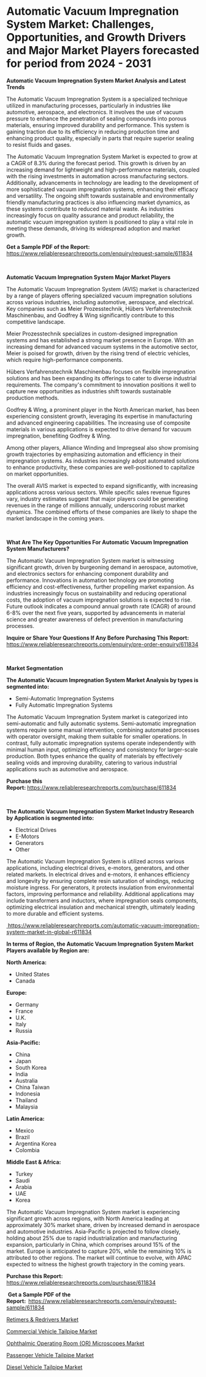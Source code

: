 <p><h1>Automatic Vacuum Impregnation System Market: Challenges, Opportunities, and Growth Drivers and Major Market Players forecasted for period from 2024 - 2031</h1></p><p><strong>Automatic Vacuum Impregnation System Market Analysis and Latest Trends</strong></p>
<p><p>The Automatic Vacuum Impregnation System is a specialized technique utilized in manufacturing processes, particularly in industries like automotive, aerospace, and electronics. It involves the use of vacuum pressure to enhance the penetration of sealing compounds into porous materials, ensuring improved durability and performance. This system is gaining traction due to its efficiency in reducing production time and enhancing product quality, especially in parts that require superior sealing to resist fluids and gases.</p><p>The Automatic Vacuum Impregnation System Market is expected to grow at a CAGR of 8.3% during the forecast period. This growth is driven by an increasing demand for lightweight and high-performance materials, coupled with the rising investments in automation across manufacturing sectors. Additionally, advancements in technology are leading to the development of more sophisticated vacuum impregnation systems, enhancing their efficacy and versatility. The ongoing shift towards sustainable and environmentally friendly manufacturing practices is also influencing market dynamics, as these systems contribute to reduced material waste. As industries increasingly focus on quality assurance and product reliability, the automatic vacuum impregnation system is positioned to play a vital role in meeting these demands, driving its widespread adoption and market growth.</p></p>
<p><strong>Get a Sample PDF of the Report:&nbsp;</strong> <a href="https://www.reliableresearchreports.com/enquiry/request-sample/611834?utm_campaign=9&utm_medium=2&utm_source=Github&utm_content=ia&utm_term=10122024&utm_id=automatic-vacuum-impregnation-system">https://www.reliableresearchreports.com/enquiry/request-sample/611834</a></p>
<p>&nbsp;</p>
<p><strong>Automatic Vacuum Impregnation System Major Market Players</strong></p>
<p><p>The Automatic Vacuum Impregnation System (AVIS) market is characterized by a range of players offering specialized vacuum impregnation solutions across various industries, including automotive, aerospace, and electrical. Key companies such as Meier Prozesstechnik, Hübers Verfahrenstechnik Maschinenbau, and Godfrey & Wing significantly contribute to this competitive landscape.</p><p>Meier Prozesstechnik specializes in custom-designed impregnation systems and has established a strong market presence in Europe. With an increasing demand for advanced vacuum systems in the automotive sector, Meier is poised for growth, driven by the rising trend of electric vehicles, which require high-performance components.</p><p>Hübers Verfahrenstechnik Maschinenbau focuses on flexible impregnation solutions and has been expanding its offerings to cater to diverse industrial requirements. The company's commitment to innovation positions it well to capture new opportunities as industries shift towards sustainable production methods.</p><p>Godfrey & Wing, a prominent player in the North American market, has been experiencing consistent growth, leveraging its expertise in manufacturing and advanced engineering capabilities. The increasing use of composite materials in various applications is expected to drive demand for vacuum impregnation, benefiting Godfrey & Wing.</p><p>Among other players, Alliance Winding and Impregseal also show promising growth trajectories by emphasizing automation and efficiency in their impregnation systems. As industries increasingly adopt automated solutions to enhance productivity, these companies are well-positioned to capitalize on market opportunities.</p><p>The overall AVIS market is expected to expand significantly, with increasing applications across various sectors. While specific sales revenue figures vary, industry estimates suggest that major players could be generating revenues in the range of millions annually, underscoring robust market dynamics. The combined efforts of these companies are likely to shape the market landscape in the coming years.</p></p>
<p>&nbsp;</p>
<p><strong>What Are The Key Opportunities For Automatic Vacuum Impregnation System Manufacturers?</strong></p>
<p><p>The Automatic Vacuum Impregnation System market is witnessing significant growth, driven by burgeoning demand in aerospace, automotive, and electronics sectors for enhancing component durability and performance. Innovations in automation technology are promoting efficiency and cost-effectiveness, further propelling market expansion. As industries increasingly focus on sustainability and reducing operational costs, the adoption of vacuum impregnation solutions is expected to rise. Future outlook indicates a compound annual growth rate (CAGR) of around 6-8% over the next five years, supported by advancements in material science and greater awareness of defect prevention in manufacturing processes.</p></p>
<p><strong>Inquire or Share Your Questions If Any Before Purchasing This Report:</strong> <a href="https://www.reliableresearchreports.com/enquiry/pre-order-enquiry/611834?utm_campaign=9&utm_medium=2&utm_source=Github&utm_content=ia&utm_term=10122024&utm_id=automatic-vacuum-impregnation-system">https://www.reliableresearchreports.com/enquiry/pre-order-enquiry/611834</a></p>
<p>&nbsp;</p>
<p><strong>Market Segmentation</strong></p>
<p><strong>The Automatic Vacuum Impregnation System Market Analysis by types is segmented into:</strong></p>
<p><ul><li>Semi-Automatic Impregnation Systems</li><li>Fully Automatic Impregnation Systems</li></ul></p>
<p><p>The Automatic Vacuum Impregnation System market is categorized into semi-automatic and fully automatic systems. Semi-automatic impregnation systems require some manual intervention, combining automated processes with operator oversight, making them suitable for smaller operations. In contrast, fully automatic impregnation systems operate independently with minimal human input, optimizing efficiency and consistency for larger-scale production. Both types enhance the quality of materials by effectively sealing voids and improving durability, catering to various industrial applications such as automotive and aerospace.</p></p>
<p><strong>Purchase this Report:&nbsp;</strong><a href="https://www.reliableresearchreports.com/purchase/611834?utm_campaign=9&utm_medium=2&utm_source=Github&utm_content=ia&utm_term=10122024&utm_id=automatic-vacuum-impregnation-system">https://www.reliableresearchreports.com/purchase/611834</a></p>
<p>&nbsp;</p>
<p><strong>The Automatic Vacuum Impregnation System Market Industry Research by Application is segmented into:</strong></p>
<p><ul><li>Electrical Drives</li><li>E-Motors</li><li>Generators</li><li>Other</li></ul></p>
<p><p>The Automatic Vacuum Impregnation System is utilized across various applications, including electrical drives, e-motors, generators, and other related markets. In electrical drives and e-motors, it enhances efficiency and longevity by ensuring complete resin saturation of windings, reducing moisture ingress. For generators, it protects insulation from environmental factors, improving performance and reliability. Additional applications may include transformers and inductors, where impregnation seals components, optimizing electrical insulation and mechanical strength, ultimately leading to more durable and efficient systems.</p></p>
<p><a href="https://www.reliableresearchreports.com/automatic-vacuum-impregnation-system-market-in-global-r611834?utm_campaign=9&utm_medium=2&utm_source=Github&utm_content=ia&utm_term=10122024&utm_id=automatic-vacuum-impregnation-system">&nbsp;https://www.reliableresearchreports.com/automatic-vacuum-impregnation-system-market-in-global-r611834</a></p>
<p><strong>In terms of Region, the Automatic Vacuum Impregnation System Market Players available by Region are:</strong></p>
<p>
    <p> <strong> North America: </strong>
        <ul>
            <li>United States</li>
            <li>Canada</li>
        </ul>
        </p> 
    <p> <strong> Europe: </strong>
        <ul>
            <li>Germany</li>
            <li>France</li>
            <li>U.K.</li>
            <li>Italy</li>
            <li>Russia</li>
        </ul>
        </p> 
    <p> <strong> Asia-Pacific: </strong>
        <ul>
            <li>China</li>
            <li>Japan</li>
            <li>South Korea</li>
            <li>India</li>
            <li>Australia</li>
            <li>China Taiwan</li>
            <li>Indonesia</li>
            <li>Thailand</li>
            <li>Malaysia</li>
        </ul>
        </p> 
    <p> <strong> Latin America: </strong>
        <ul>
            <li>Mexico</li>
            <li>Brazil</li>
            <li>Argentina Korea</li>
            <li>Colombia</li>
        </ul>
        </p> 
    <p> <strong> Middle East & Africa: </strong>
        <ul>
            <li>Turkey</li>
            <li>Saudi</li>
            <li>Arabia</li>
            <li>UAE</li>
            <li>Korea</li>
        </ul>
    </p>
    </p>
<p><p>The Automatic Vacuum Impregnation System market is experiencing significant growth across regions, with North America leading at approximately 30% market share, driven by increased demand in aerospace and automotive industries. Asia-Pacific is projected to follow closely, holding about 25% due to rapid industrialization and manufacturing expansion, particularly in China, which comprises around 15% of the market. Europe is anticipated to capture 20%, while the remaining 10% is attributed to other regions. The market will continue to evolve, with APAC expected to witness the highest growth trajectory in the coming years.</p></p>
<p><strong>Purchase this Report: </strong><a href="https://www.reliableresearchreports.com/purchase/611834?utm_campaign=9&utm_medium=2&utm_source=Github&utm_content=ia&utm_term=10122024&utm_id=automatic-vacuum-impregnation-system">https://www.reliableresearchreports.com/purchase/611834</a></p>
<p>&nbsp;<strong>Get a Sample PDF of the Report:&nbsp;&nbsp;</strong><a href="https://www.reliableresearchreports.com/enquiry/request-sample/611834?utm_campaign=9&utm_medium=2&utm_source=Github&utm_content=ia&utm_term=10122024&utm_id=automatic-vacuum-impregnation-system">https://www.reliableresearchreports.com/enquiry/request-sample/611834</a></p>
<p><strong></strong></p>
<p><p><a href="https://github.com/SanjidaMahmud54/Market-Research-Report-List-1/blob/main/retimers-redrivers-market.md?utm_campaign=9&utm_medium=2&utm_source=Github&utm_content=ia&utm_term=10122024&utm_id=automatic-vacuum-impregnation-system">Retimers & Redrivers Market</a></p><p><a href="https://www.linkedin.com/pulse/commercial-vehicle-tailpipe-market-analysis-product-segmentation-sxecf?utm_campaign=9&utm_medium=2&utm_source=Github&utm_content=ia&utm_term=10122024&utm_id=automatic-vacuum-impregnation-system">Commercial Vehicle Tailpipe Market</a></p><p><a href="https://github.com/hgf64gh/Market-Research-Report-List-1/blob/main/ophthalmic-operating-room-or-microscopes-market.md?utm_campaign=9&utm_medium=2&utm_source=Github&utm_content=ia&utm_term=10122024&utm_id=automatic-vacuum-impregnation-system">Ophthalmic Operating Room (OR) Microscopes Market</a></p><p><a href="https://www.linkedin.com/pulse/insightful-passenger-vehicle-tailpipe-market-report-swot-rac4f?utm_campaign=9&utm_medium=2&utm_source=Github&utm_content=ia&utm_term=10122024&utm_id=automatic-vacuum-impregnation-system">Passenger Vehicle Tailpipe Market</a></p><p><a href="https://www.linkedin.com/pulse/impressive-global-diesel-vehicle-tailpipe-market-size-set-soar-vrlgf?utm_campaign=9&utm_medium=2&utm_source=Github&utm_content=ia&utm_term=10122024&utm_id=automatic-vacuum-impregnation-system">Diesel Vehicle Tailpipe Market</a></p></p>